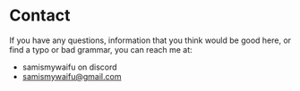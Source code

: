 # Contact

If you have any questions, information that you think would be good here, or find a typo or bad grammar, you can reach me at:

- samismywaifu on discord
- samismywaifu@gmail.com
